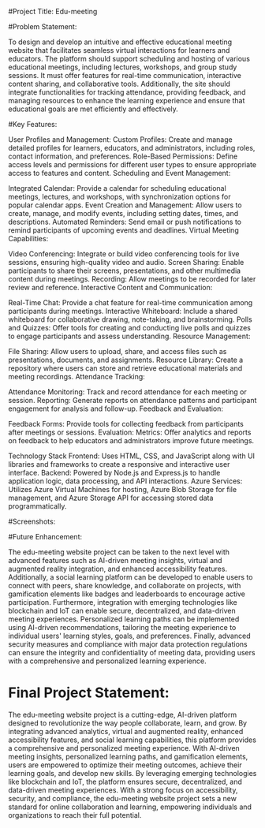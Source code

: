 #Project Title: Edu-meeting

#Problem Statement:

To design and develop an intuitive and effective educational meeting website that facilitates seamless virtual interactions for learners and educators. The platform should support scheduling and hosting of various educational meetings, including lectures, workshops, and group study sessions. It must offer features for real-time communication, interactive content sharing, and collaborative tools. Additionally, the site should integrate functionalities for tracking attendance, providing feedback, and managing resources to enhance the learning experience and ensure that educational goals are met efficiently and effectively.

#Key Features:

User Profiles and Management:
Custom Profiles: Create and manage detailed profiles for learners, educators, and administrators, including roles, contact information, and preferences.
Role-Based Permissions: Define access levels and permissions for different user types to ensure appropriate access to features and content.
Scheduling and Event Management:

Integrated Calendar: Provide a calendar for scheduling educational meetings, lectures, and workshops, with synchronization options for popular calendar apps.
Event Creation and Management: Allow users to create, manage, and modify events, including setting dates, times, and descriptions.
Automated Reminders: Send email or push notifications to remind participants of upcoming events and deadlines.
Virtual Meeting Capabilities:

Video Conferencing: Integrate or build video conferencing tools for live sessions, ensuring high-quality video and audio.
Screen Sharing: Enable participants to share their screens, presentations, and other multimedia content during meetings.
Recording: Allow meetings to be recorded for later review and reference.
Interactive Content and Communication:

Real-Time Chat: Provide a chat feature for real-time communication among participants during meetings.
Interactive Whiteboard: Include a shared whiteboard for collaborative drawing, note-taking, and brainstorming.
Polls and Quizzes: Offer tools for creating and conducting live polls and quizzes to engage participants and assess understanding.
Resource Management:

File Sharing: Allow users to upload, share, and access files such as presentations, documents, and assignments.
Resource Library: Create a repository where users can store and retrieve educational materials and meeting recordings.
Attendance Tracking:

Attendance Monitoring: Track and record attendance for each meeting or session.
Reporting: Generate reports on attendance patterns and participant engagement for analysis and follow-up.
Feedback and Evaluation:

Feedback Forms: Provide tools for collecting feedback from participants after meetings or sessions.
Evaluation:
Metrics: Offer analytics and reports on feedback to help educators and administrators improve future meetings.

Technology Stack
Frontend: Uses HTML, CSS, and JavaScript along with UI libraries and frameworks to create a responsive and interactive user interface.
Backend: Powered by Node.js and Express.js to handle application logic, data processing, and API interactions.
Azure Services: Utilizes Azure Virtual Machines for hosting, Azure Blob Storage for file management, and Azure Storage API for accessing stored data programmatically.

#Screenshots:

 #Future Enhancement:
 
 The edu-meeting website project can be taken to the next level with advanced features such as AI-driven meeting insights, virtual and augmented reality integration, and enhanced accessibility features. Additionally, a social learning platform can be developed to enable users to connect with peers, share knowledge, and collaborate on projects, with gamification elements like badges and leaderboards to encourage active participation. Furthermore, integration with emerging technologies like blockchain and IoT can enable secure, decentralized, and data-driven meeting experiences. Personalized learning paths can be implemented using AI-driven recommendations, tailoring the meeting experience to individual users' learning styles, goals, and preferences. Finally, advanced security measures and compliance with major data protection regulations can ensure the integrity and confidentiality of meeting data, providing users with a comprehensive and personalized learning experience.

# Final Project Statement:
 
 The edu-meeting website project is a cutting-edge, AI-driven platform designed to revolutionize the way people collaborate, learn, and grow. By integrating advanced analytics, virtual and augmented reality, enhanced accessibility features, and social learning capabilities, this platform provides a comprehensive and personalized meeting experience. With AI-driven meeting insights, personalized learning paths, and gamification elements, users are empowered to optimize their meeting outcomes, achieve their learning goals, and develop new skills. By leveraging emerging technologies like blockchain and IoT, the platform ensures secure, decentralized, and data-driven meeting experiences. With a strong focus on accessibility, security, and compliance, the edu-meeting website project sets a new standard for online collaboration and learning, empowering individuals and organizations to reach their full potential.
 
